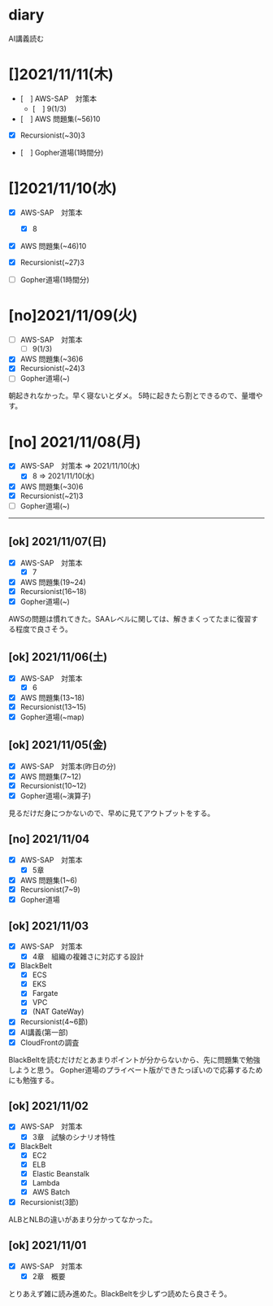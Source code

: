 # diary

AI講義読む

# []2021/11/11(木)

- [　] AWS-SAP　対策本
  - [　] 9(1/3)
- [　] AWS 問題集(~56)10
- [x] Recursionist(~30)3
- [　] Gopher道場(1時間分)

# []2021/11/10(水)

- [x] AWS-SAP　対策本
  - [x] 8
- [x] AWS 問題集(~46)10
- [x] Recursionist(~27)3
- [ ] Gopher道場(1時間分)


# [no]2021/11/09(火)

- [ ] AWS-SAP　対策本
  - [ ] 9(1/3)
- [x] AWS 問題集(~36)6
- [x] Recursionist(~24)3
- [ ] Gopher道場(~)

朝起きれなかった。早く寝ないとダメ。
5時に起きたら割とできるので、量増やす。


# [no] 2021/11/08(月)

- [x] AWS-SAP　対策本 => 2021/11/10(水)
  - [x] 8 => 2021/11/10(水)
- [x] AWS 問題集(~30)6
- [x] Recursionist(~21)3
- [ ] Gopher道場(~)

---

## [ok] 2021/11/07(日)
- [x] AWS-SAP　対策本
  - [x] 7
- [x] AWS 問題集(19~24)
- [x] Recursionist(16~18)
- [x] Gopher道場(~)

AWSの問題は慣れてきた。SAAレベルに関しては、解きまくってたまに復習する程度で良さそう。

## [ok] 2021/11/06(土)
- [x] AWS-SAP　対策本
  - [x] 6
- [x] AWS 問題集(13~18)
- [x] Recursionist(13~15)
- [x] Gopher道場(~map)

## [ok] 2021/11/05(金)
- [x] AWS-SAP　対策本(昨日の分)
- [x] AWS 問題集(7~12)
- [x] Recursionist(10~12)
- [x] Gopher道場(~演算子)

見るだけだ身につかないので、早めに見てアウトプットをする。

## [no] 2021/11/04
- [x] AWS-SAP　対策本
  - [x] 5章
- [x] AWS 問題集(1~6)
- [x] Recursionist(7~9)
- [x] Gopher道場

## [ok] 2021/11/03
- [x] AWS-SAP　対策本
  - [x] 4章　組織の複雑さに対応する設計
- [x] BlackBelt
  - [x] ECS
  - [x] EKS
  - [x] Fargate
  - [x] VPC
  - [x] (NAT GateWay)
- [x] Recursionist(4~6節)
- [x] AI講義(第一部)
- [x] CloudFrontの調査

BlackBeltを読むだけだとあまりポイントが分からないから、先に問題集で勉強しようと思う。
Gopher道場のプライベート版ができたっぽいので応募するためにも勉強する。

## [ok] 2021/11/02
- [x] AWS-SAP　対策本
  - [x] 3章　試験のシナリオ特性
- [x] BlackBelt
  - [x] EC2
  - [x] ELB
  - [x] Elastic Beanstalk
  - [x] Lambda
  - [x] AWS Batch
- [x] Recursionist(3節)

ALBとNLBの違いがあまり分かってなかった。

## [ok] 2021/11/01
- [x] AWS-SAP　対策本
  - [x] 2章　概要

とりあえず雑に読み進めた。BlackBeltを少しずつ読めたら良さそう。
